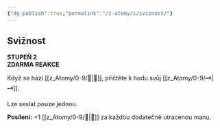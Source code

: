 ```yaml
---
{"dg-publish":true,"permalink":"/z-atomy/s/sviznost/"}
---
```


## Svižnost  
**STUPEŇ 2**  
**ZDARMA REAKCE**

Když se hází [[z_Atomy/0-9/🚩\|🚩]], přičtěte k hodu svůj [[z_Atomy/0-9/🗝\|🗝]].

Lze seslat pouze jednou.

**Posílení:** +1 [[z_Atomy/0-9/🚩\|🚩]] za každou dodatečně utracenou manu.